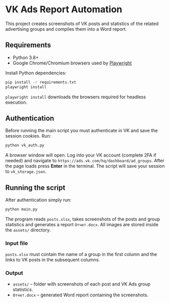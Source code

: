 # VK Ads Report Automation

This project creates screenshots of VK posts and statistics of the related advertising groups and compiles them into a Word report.

## Requirements

- Python 3.8+
- Google Chrome/Chromium browsers used by [Playwright](https://playwright.dev/)

Install Python dependencies:

```bash
pip install -r requirements.txt
playwright install
```

`playwright install` downloads the browsers required for headless execution.

## Authentication

Before running the main script you must authenticate in VK and save the session cookies. Run:

```bash
python vk_auth.py
```

A browser window will open. Log into your VK account (complete 2FA if needed) and navigate to `https://ads.vk.com/hq/dashboard/ad_groups`. After the page loads press **Enter** in the terminal. The script will save your session to `vk_storage.json`.

## Running the script

After authentication simply run:

```bash
python main.py
```

The program reads `posts.xlsx`, takes screenshots of the posts and group statistics and generates a report `Отчет.docx`. All images are stored inside the `assets/` directory.

### Input file

`posts.xlsx` must contain the name of a group in the first column and the links to VK posts in the subsequent columns.

### Output

- `assets/` – folder with screenshots of each post and VK Ads group statistics.
- `Отчет.docx` – generated Word report containing the screenshots.

